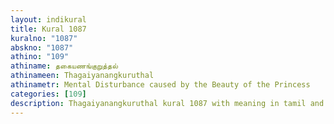 ```yaml
---
layout: indikural
title: Kural 1087
kuralno: "1087"
abskno: "1087"
athino: "109"
athiname: தகையணங்குறுத்தல்
athinameen: Thagaiyanangkuruthal
athinametr: Mental Disturbance caused by the Beauty of the Princess
categories: [109]
description: Thagaiyanangkuruthal kural 1087 with meaning in tamil and english 
---
```



